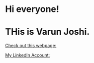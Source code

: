 # Hi everyone!

# THis is Varun Joshi.



[Check out this webpage: ](https://iamvarunjoshi.github.io/Week2-Solutions/index2.md)

[My LinkedIn Account: ](https://www.linkedin.com/in/varun-joshi-32b04916a/)
